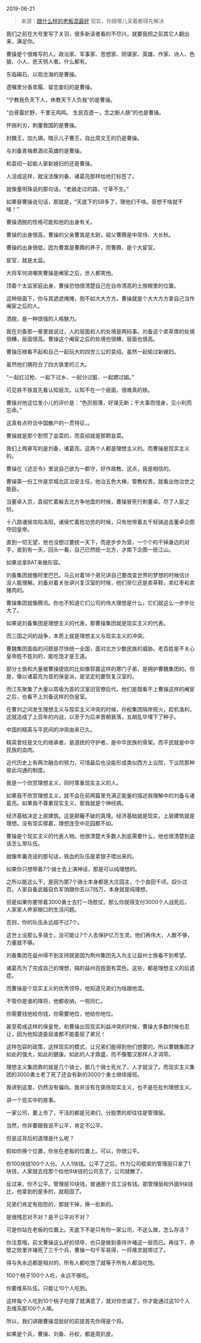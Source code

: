 2019-06-21

> 来源：[跟什么样的老板混最好](http://mp.weixin.qq.com/s?__biz=MzU3NDc5Nzc0NQ==&mid=2247484856&idx=1&sn=88edf191cca65c254aa10c21663a6272&chksm=fd2da766ca5a2e702ecd56f6dfdf99c4028f5d9eb8eea3d65cb26c1d7d6727740d8d1e495f1b&scene=27#wechat_redirect)
> 现实，你跟哪儿呆着都得先解决

我们之前在大号里写了关羽，很多新读者看的不尽兴，就要我把之前其它人翻出来，满足你。

  

曹操是个很难写的人。政治家、军事家、思想家、阴谋家、英雄、作家、诗人、色狼、小人、悲天悯人者。什么都有。  

  

东临碣石、以观沧海的是曹操。

遗嘱里分香卖履、留恋妾妇的是曹操。

“宁教我负天下人，休教天下人负我”的是曹操。

“白骨露於野，千里无鸡鸣。 生民百遗一，念之断人肠”的也是曹操。

怀揣利刃，刺董救国的是曹操。

封魏王，加九锡，暗示儿子曹丕，自比周文王的仍是曹操。

与刘备青梅煮酒论英雄的是曹操。

和袁绍一起偷人家新媳妇的还是曹操。

  

人活成这样，就没法像刘备、诸葛亮那样给他打标签了。

  

就像董明珠说的那句话，“老娘走过的路，寸草不生。”

  

如果替曹操说句话，那就是，“天底下的SB多了，理他们干啥。哥想干啥就干啥！”

  

曹操洒脱的性格可能和他的出身有关。

曹操的出身很高，曹操的父亲曹嵩是太尉，祖父曹腾是中常侍、大长秋。

曹操的出身很低，因为曹嵩是曹腾的养子，而曹腾，是个大宦官。

  

宦官，就是太监。

  

大将军何进嘲笑曹操是阉宦之后，世人都笑他。

  

顶着个太监家庭出身，曹操恐怕很清楚自己在自命清高的士族眼里的位置。

  

这种局面下，你与其遮遮掩掩，倒不如大大方方。曹操就是个大大方方拿自己当作阉宦之后的人。

  

洒脱，是一种很强的人格魅力。

  

我在刘备那一章里就说过，人的层面和人的处境是两码事。刘备这个卖草席的处境很糟，层面很高。曹操这个阉宦之后的处境也很糟，层面也很高。

  

曹操压根看不起和自己一起玩大的四世三公的袁绍。虽然一起偷过新媳妇。

  

虽然他们俩符合了四大铁里的三大。

  

“一起扛过枪、一起下过乡、一起分过脏、一起嫖过娼。”

  

可见铁不铁首先看认知层次。认知不在一个层面，很难真的铁。

  

曹操对他这位发小儿的评价是：“色厉胆薄，好谋无断；干大事而惜身，见小利而忘命。”

  

这真有点符合中国散户的一贯特征，。

  

曹操就是那个割惯了韭菜的，而袁绍就是那颗韭菜。

  

我们上两章写的是刘备，诸葛亮。这两个人都是理想主义的。而曹操是现实主义的。

  

曹操在《述志令》里说自己欲为一郡守，好作政教。这点，我是相信的。

  

曹操第一份工作是京城北区治安主任，他治五色大棒，管教权贵。就看出他治世之能臣。

  

当董卓入京，袁绍忙着躲去北方争地盘的时候，曹操冒死行刺董卓。尽了人臣之份。

  

十八路诸侯攻陷洛阳，诸侯忙着抢功劳的时候，只有他带着五千轻骑追击董卓企图夺回皇帝。

  

直到一切无望，他也没想过要统一天下，而是步步为营，一个个的干掉身边的对手，直到有一天，回头一看，自己已然统一北方，才南下企图一统江山。

  

如果说拿BAT来做形容。

  

刘备集团就像阿里巴巴。马云对着18个弟兄讲自己要改变世界的梦想的时候估计没人能理解。刘备对着关张讲兴复汉室的时候，他们哥仨还是卖草鞋，卖红枣和卖猪肉的。

  

曹操集团就像腾讯。你也不知道它们公司的伟大理想是什么，它们就这么一步步壮大了。

  

如果说刘备集团是理想主义的代表，那曹操集团就是现实主义的代表。

  

而三国之间的战争，本质上就是理想主义与现实主义的冲突。

  

曹魏集团面临的问题是尽快统一全国，面对北方少数民族的威胁。老百姓是不关心皇帝姓不姓刘的，能吃饱才是王道。

  

部分士族和大量被曹操提拔的比如像郭嘉这样的寒门子弟，是拥护曹魏集团的。但是，像以诸葛亮为首的保皇派，是坚定的要恢复汉室的。

  

而江东聚集了大量以周瑜为首的汉室旧官僚后代，他们是既看不上曹操这样的阉宦之后，也看不上刘备这样的伪皇室。

  

在曹刘之间发生理想主义与现实主义冲突的时候，孙权集团隔岸观火，趁机渔利，这就造成了上百年的内战，以至于为后来晋朝衰落，五胡乱华埋下了种子。

  

中国的精英与平民间的冲突由来已久。

  

精英曾经是文化的继承者，是道统的守护者，是中华民族的骨架。而平民就是中华民族的血肉。

  

近代历史上有两次融合的努力，可惜最后也没能形成类似西方上议院，下议院那种彼此沟通的制度。

  

我是一个欣赏理想主义，同时尊重现实主义的人。  

  

如果我不欣赏理想主义，就不会在前两篇里充满正能量的描述我理解中的刘备与诸葛亮。如果我不尊重现实主义，那我就是个神经病。

  

经济基础决定上层建筑。这是颠簸不破的真理。经济基础就是现实，上层建筑就是理想。没有现实撑着，理想连空中花园都不如。

  

曹操是个现实主义的代表人物。他很清楚大多数人到底需要什么，他也很清楚到底该怎么带队伍。

  

就像年羹尧说的那句话，铁血的队伍是拿银子喂出来的。

  

如果你只想带着7个骑士去上演神话，那是可以纯理想的。

  

之所以能这么干，是因为那7个骑士本身都是大庄园主，个个良田千顷，奴仆过百。人家自备武器自负军饷跟你去以7挡万，本身就是纯理想。

  

但是如果你要带着3000勇士去打一场胜仗。那么你就得支付3000个人战死后，人家家人养家糊口的生活问题。

  

否则，你的队伍永远超不过7个。

  

这世上没那么多骑士，没可能让7个人去保护亿万生灵。他们再伟大，人数不够，力量就不够。

  

刘备集团在益州得不到支持就是因为荆州集团先入为主让益州士族看不到希望。

  

诸葛亮为了完成自己的理想，搞的益州百姓面有菜色。这些，都是理想主义的后遗症。  

  

而曹操是个现实主义的优秀领导。他知道兄弟们为啥跟他混。

  

不管你是谁的降将，他都收纳，一视同仁。

  

你需要钱他给你钱，你需要地位，他给你地位。

  

甚至荀彧这样的保皇党，和曹操出现现实利益冲突的时候，曹操大多数时候也忍让，因为他知道委屈谁都不能委屈了弟兄！

  

这样包容的政策，这样现实的模式，让兄弟们能得到他们想要的。所以曹魏集团才如此的强大，如此的健康。如此的人才鼎盛，而不像蜀汉那样人才凋零。

  

理想主义集团靠的就是几个骑士，那几个骑士死光了，人才就没了。而现实主义集团的3000勇士老了死了还会有新的3000个勇士继续接班。

  

我讲到这里，仍然没有偏向。我并没有在褒扬现实主义，也不是在批判理想主义。

  

讲一个现实中的故事。

  

一家公司，要上市了，干活的都是兄弟们，分股票的却往往是管理层。

  

当然，你非要跟我说不公平，肯定不公平。

  

但是这背后的道理是什么呢？

  

假如你换个位置，你坐在老板的位置上。可以，你很公平。

  

你100块钱100个人分。人人1块钱。公平了之后，作为公司框架的管理层只拿了1块钱，人家就去找那个给他9块钱的公司去了，公司就散了。

  

反过来，你不公平。管理层10块钱，普通那个员工没有钱。那管理层和外面9块钱比，他拿到的是多的，就稳固了。

  

兄弟们肯定有抱怨的，那就干掉，换一批新的。

  

是很残忍对不对？是不公平对不对？

  

可是你站在老板的位置上。天底下不是只有你一家公司，不这么做，怎么存活？

  

你注意哦，前文曹操这么好的领导，也只是做到善待许褚这一层而已。再往下，赤壁之败里许褚死了三千个兵，曹操一句千军易得，一将难求就带过了。

  

得与失永远都是相对的，所有人都吃饱了就等于所有人都没吃饱。  

  

100个桃子100个人吃，永远不够吃。

  

你要维系队伍，只能让10个人吃到。

  

这样每个人吃到10个桃子吃撑了就满意了，就对你忠诚了。你才能通过这10个人去维系那100个人嘛。

  

所以，我们讲跟曹操混挺好的前提首先你得是个将。

  

如果是个兵，曹操、刘备、孙权，都是周扒皮。

